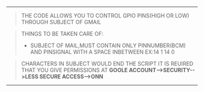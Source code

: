 **************************************************************************************************************************************
 > THE CODE ALLOWS YOU TO CONTROL GPIO PINS(HIGH OR LOW) THROUGH SUBJECT OF GMAIL
 
 >THINGS TO BE TAKEN CARE OF:
   > - SUBJECT OF MAIL,MUST CONTAIN ONLY PINNUMBER(BCM) AND PINSIGNAL WITH A SPACE INBETWEEN
  >EX:14 1
   >14 0

   >CHARACTERS IN SUBJECT WOULD END THE SCRIPT
   >IT IS REUIRED THAT YOU GIVE PERMISSIONS AT 
    **GOOLE ACCOUNT-->SECURITY-->LESS SECURE ACCESS-->ONN** 


**************************************************************************************************************************************

